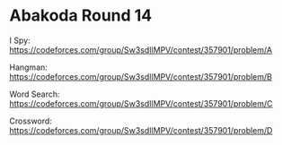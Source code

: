 # Abakoda Round 14

I Spy: https://codeforces.com/group/Sw3sdIlMPV/contest/357901/problem/A

Hangman: https://codeforces.com/group/Sw3sdIlMPV/contest/357901/problem/B

Word Search: https://codeforces.com/group/Sw3sdIlMPV/contest/357901/problem/C

Crossword: https://codeforces.com/group/Sw3sdIlMPV/contest/357901/problem/D
